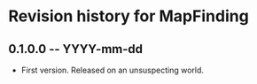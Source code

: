 # Revision history for MapFinding

## 0.1.0.0 -- YYYY-mm-dd

* First version. Released on an unsuspecting world.

